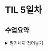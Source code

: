 # TIL 5일차
## 수업요약
<details>
<summary>필기니까 접어놓기</summary>

<!-- summary 아래 한칸 공백 두어야함 -->
### Data Structure 
- Method
   - 객체에 속한 함수로 상태를 조작이나 동작 수행하는
   - Method는 class에 속해있음. ex) append는 list 클래스에
   - class와 function의 차이는 나중 수업에 보자










<details>
